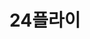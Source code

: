 ---
id: 0
title: 24플라이
caption: 가장 효율적인 이사 비교견적
url: https://24fly.me/
view: https://raw.githubusercontent.com/didgustm/image/main/view/24fly_view.webp
thumnail: https://github.com/didgustm/image/blob/main/thumnail/24fly.jpg?raw=true
category: Life
device: PC, Mobile
---